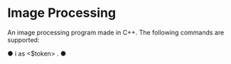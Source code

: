 # Image Processing
An image processing program made in C++. The following commands are supported:

● i <filename> as <$token> .
●
